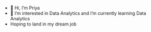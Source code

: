 - 👋 Hi, I’m Priya
- 👀 I’m interested in Data Analytics and  I’m currently learning Data Analytics
- Hoping to land in my dream job

